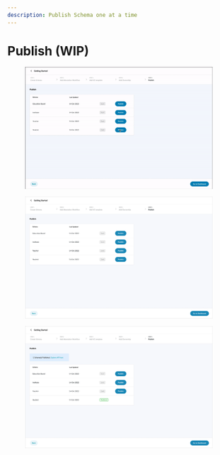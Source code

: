 ```yaml
---
description: Publish Schema one at a time
---
```


# Publish (WIP)

<figure><img src="../../../../.gitbook/assets/Kapture 2022-11-03 at 13.47.44.gif" alt=""><figcaption></figcaption></figure>

<figure><img src="../../../../.gitbook/assets/image (2) (2).png" alt=""><figcaption></figcaption></figure>

<figure><img src="../../../../.gitbook/assets/image (5) (2) (1).png" alt=""><figcaption></figcaption></figure>
